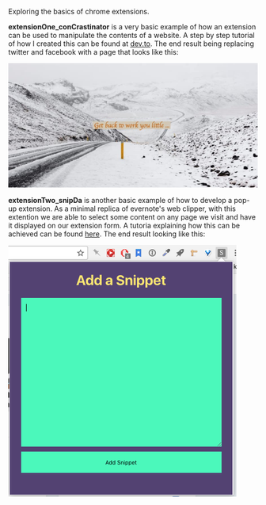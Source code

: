 Exploring the basics of chrome extensions.

**extensionOne_conCrastinator** is a very basic example of how an extension can be used to manipulate the contents of a website. A step by step tutorial of how I created this can be found at [dev.to](https://dev.to/aurelkurtula/basics-of-chrome-extensions-development-part-one-24h). The end result being replacing twitter and facebook with a page that looks like this:

![](https://github.com/aurelkurtula/basic-chrome-extensions/blob/master/extensionOne_conCrastinator-thumb.jpg)

**extensionTwo_snipDa** is another basic example of how to develop a pop-up extension. As a minimal replica of evernote's web clipper, with this extention we are able to select some content on any page we visit and have it displayed on our extension form. A tutoria explaining how this can be achieved can be found [here](https://dev.to/aurelkurtula/basics-of-chrome-extensions-development-part-two-82p). The end result looking like this: 

![](https://github.com/aurelkurtula/basic-chrome-extensions/blob/master/extensionTwo_snipDa-thumb.png)

